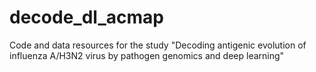 # decode_dl_acmap
Code and data resources for the study "Decoding antigenic evolution of influenza A/H3N2 virus by pathogen genomics and deep learning"
